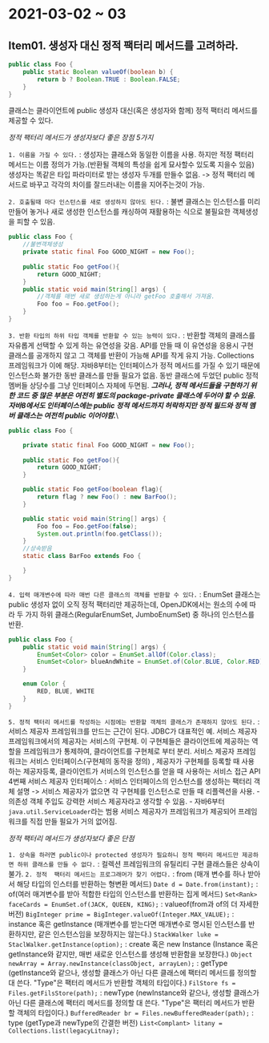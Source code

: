 # 2021-03-02 ~ 03

Item01. 생성자 대신 정적 팩터리 메서드를 고려하라.
--------------------------------------------

```java
public class Foo {
    public static Boolean valueOf(boolean b) {
        return b ? Boolean.TRUE : Boolean.FALSE;
    }
}
```
클래스는 클라이언트에 public 생성자 대신(혹은 생성자와 함께) 정적 팩터리 메서드를 제공할 수 있다.

*_정적 팩터리 메서드가 생성자보다 좋은 장점 5가지_*

`1. 이름을 가질 수 있다.`
 : 생성자는 클래스와 동일한 이름을 사용. 하지만 적정 팩터리 메서드는 이름 정의가 가능.(반환될 객체의 특성을 쉽게 묘사할수 있도록 지을수 있음)
   생성자는 똑같은 타입 파라미터로 받는 생성자 두개를 만들수 없음. -> 정적 팩터리 메서드로 바꾸고 각각의 차이를 잘드러내는 이름을 지어주는것이 가능.
    
`2. 호출될때 마다 인스턴스를 새로 생성하지 않아도 된다.` 
  : 불변 클래스는 인스턴스를 미리 만들어 놓거나 새로 생성한 인스턴스를 캐싱하여 재활용하는 식으로 불필요한 객체생성을 피할 수 있음.

```java
public class Foo {
    //불변객체생성
    private static final Foo GOOD_NIGHT = new Foo();
    
    public static Foo getFoo(){
        return GOOD_NIGHT;
    }
    public static void main(String[] args) {
        //객체를 매번 새로 생성하는게 아니라 getFoo 호출해서 가져옴.
        Foo foo = Foo.getFoo();
    }
}
```

`3. 반환 타입의 하위 타입 객체를 반환할 수 있는 능력이 있다.`
 : 반환할 객체의 클래스를 자유롭게 선택할 수 있게 하는 유연성을 갖음.
   API를 만들 때 이 유연성을 응용시 구현 클래스를 공개하지 않고 그 객체를 반환이 가능해 API를 작게 유지 가능.
   Collections 프레임워크가 이에 해당.
   자바8부터는 인터페이스가 정적 메서드를 가질 수 있기 때문에 인스턴스화 불가한 동반 클래스를 만들 필요가 없음.
   동반 클래스에 두었던 public 정적 멤버들 상당수를 그냥 인터페이스 자체에 두면됨.
   **_그러나, 정적 메서드들을 구현하기 위한 코드 중 많은 부분은 여전히 별도의 package-private 클래스에 두어야 할 수 있음.
   자바8에서도 인터페이스에는 public 정적 메서드까지 허락하지만 정적 필드와 정적 멤버 클래스는 여전히 public 이어야함._**\
```java
public class Foo {

    private static final Foo GOOD_NIGHT = new Foo();
    
    public static Foo getFoo(){
        return GOOD_NIGHT;
    }

    public static Foo getFoo(boolean flag){
        return flag ? new Foo() : new BarFoo();
    }

    public static void main(String[] args) {
        Foo foo = Foo.getFoo(false);
        System.out.println(foo.getClass());
    }
    //상속받음
    static class BarFoo extends Foo {

    }
}
```

`4. 입력 매개변수에 따라 매번 다른 클래스의 객체를 반환할 수 있다.`
 : EnumSet 클래스는 public 생성자 없이 오직 정적 팩터리만 제공하는데, 
   OpenJDK에서는 원소의 수에 따라 두 가지 하위 클래스(RegularEnumSet, JumboEnumSet) 중 하나의 인스턴스를 반환.
```java
public class Foo {
    public static void main(String[] args) {
        EnumSet<Color> color = EnumSet.allOf(Color.class);
        EnumSet<Color> blueAndWhite = EnumSet.of(Color.BLUE, Color.RED);
    }

    enum Color {
        RED, BLUE, WHITE
    }
}
```

`5. 정적 팩터리 메서드를 작성하는 시점에는 반환할 객체의 클래스가 존재하지 않아도 된다.`
 : 서비스 제공자 프레임워크를 만드는 근간이 된다. JDBC가 대표적인 예.
   서비스 제공자 프레임워크에서의 제공자는 서비스의 구현체.
   이 구현체들은 클라이언트에 제공하는 역할을 프레임워크가 통제하여, 클라이언트를 구현체로 부터 분리.
   서비스 제공자 프레임워크는 서비스 인터페이스(구현체의 동작을 정의) , 제공자가 구현체를 등록할 때 사용하는 제공자등록, 
   클라이언트가 서비스의 인스턴스를 얻을 때 사용하는 서비스 접근 API 
   4번째 서비스 제공자 인터페이스 : 서비스 인터페이스의 인스턴스를 생성하는 팩터리 객체 설명 -> 서비스 제공자가 없으면 각 구현체를 인스턴스로 만들 때 리플렉션을 사용.
    - 의존성 객체 주입도 강력한 서비스 제공자라고 생각할 수 있음.
    - 자바6부터 `java.util.ServiceLoader`라는 범용 서비스 제공자가 프레임워크가 제공되어 프레임워크를 직접 만들 필요가 거의 없어짐.

*_정적 팩터리 메서드가 생성자보다 좋은 단점_*

`1. 상속을 하러면 public이나 protected 생성자가 필요하니 정적 팩터리 메서드만 제공하면 하위 클래스를 만들 수 없다.`
 : 컬렉션 프레임워크의 유틸리티 구현 클래스들은 상속이 불가.
`2. 정적  팩터리 메서드는 프로그래머가 찾기 어렵다.`
 : from (매개 변수를 하나 받아서 해당 타입의 인스터를 반환하는 형변환 메서드)
  `Date d = Date.from(instant);`
 : of(여러 매겨변수를 받아 적합한 타입의 인스턴스를 반환하는 집게 메서드)
  `Set<Rank> faceCards = EnumSet.of(JACK, QUEEN, KING);`
 : valueof(from과 of의 더 자세한 버전)
   `BigInteger prime = BigInteger.valueOf(Integer.MAX_VALUE);`
 : instance 혹은 getInstance (매개변수를 받는다면 매개변수로 명시된 인스턴스를 반환하지만, 같은 인스턴스임을 보장하지는 않는다.)
  `StackWalker luke = StaclWalker.getInstance(option);`
 : create 혹은 new Instance (Instance 혹은 getInstance와 같지만, 매번 새로운 인스턴스를 생성해 반환함을 보장한다.)
  `Object newArray = Array.newInstance(classObject, arrayLen);`
 : getType (getInstance와 같으나, 생성할 클래스가 아닌 다른 클래스에 팩터리 메서드를 정의할 대 쓴다. "Type"은 팩터리 메서드가 반환할 객체의 타입이다.)
  `FilStore fs = Files.getFilsStore(path);`
  : newType (newInstance와 같으나, 생성할 클래스가 아닌 다른 클래스에 팩터리 메서드를 정의할 대 쓴다. "Type"은 팩터리 메서드가 반환할 객체의 타입이다.)
  `BufferedReader br = Files.newBufferedReader(path);`
  : type (getType과 newType의 간결한 버전)
   `List<Complant> litany = Collections.list(legacyLitnay);`


